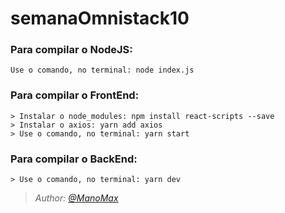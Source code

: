 # semanaOmnistack10

### Para compilar o NodeJS:
    Use o comando, no terminal: node index.js


### Para compilar o FrontEnd:
    > Instalar o node_modules: npm install react-scripts --save
    > Instalar o axios: yarn add axios
    > Use o comando, no terminal: yarn start
    

### Para compilar o BackEnd:
    > Use o comando, no terminal: yarn dev

<p><i>
  
>*Author: [@ManoMax](https://github.com/ManoMax)*

</i></p>
